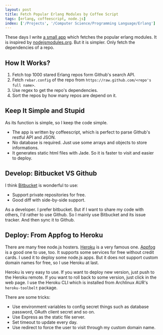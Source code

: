 ```yaml
---
layout: post
title: Fetch Popular Erlang Modules by Coffee Script
tags: [erlang, coffeescript, node.js]
index: ['/Projects', '/Computer Science/Programming Language/Erlang']
---
```


These days I write [a small app](https://github.com/wb14123/erlang_module) which fetches the popular erlang modules. It is inspired by [nodejsmodules.org](http://nodejsmodules.org). But it is simpler. Only fetch the dependencies of a repo.

How It Works?
-------------------------

1. Fetch top 1000 stared Erlang repos form Github's search API.
2. Fetch `rebar.config` of the repo from `https://raw.github.com/<repo's full name>`.
3. Use regex to get the repo's dependencies.
4. Sort the repos by how many repos are depend on it.

Keep It Simple and Stupid
------------------------

As its function is simple, so I keep the code simple.

* The app is written by coffeescript, which is perfect to parse Github's restful API and JSON.
* No database is required. Just use some arrays and objects to store informations.
* It generates static html files with Jade. So it is faster to visit and easier to deploy.

Develop: Bitbucket VS Github
------------------------

I think [Bitbucket](http://bitbucket.org) is wonderful to use:

* Support private repositories for free.
* Good diff with side-by-side support.

As a developer. I prefer bitbucket. But if I want to share my code with others, I'd rather to use Github. So I mainly use Bitbucket and its issue tracker. And then sync it to Github.

Deploy: From Appfog to Heroku
-----------------------------

There are many free node.js hosters. [Heroku](http://heroku.com) is a very famous one. [Appfog](http://appfog.com) is a good one to use, too. It supports some services for free without credit cards. I used it to deploy some node.js apps. But it does not support custom domain names for free, so I use Heroku at last.

Heroku is very easy to use. If you want to deploy new version, just push to the Heroku remote. If you want to roll back to some version, just click in the web page. I use the Heroku CLI which is installed from Archlinux AUR's `heroku-toolbelt` package.

There are some tricks:

* Use environment variables to config secret things such as database password, OAuth client secret and so on.
* Use Express as the static file server.
* Set timeout to update every day.
* Use redirect to force the user to visit through my custom domain name.

